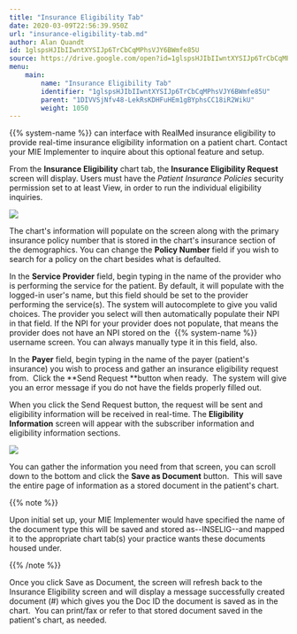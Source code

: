 ```yaml
---
title: "Insurance Eligibility Tab"
date: 2020-03-09T22:56:39.950Z
url: "insurance-eligibility-tab.md"
author: Alan Quandt
id: 1glspsHJIbIIwntXYSIJp6TrCbCqMPhsVJY6BWmfe85U
source: https://drive.google.com/open?id=1glspsHJIbIIwntXYSIJp6TrCbCqMPhsVJY6BWmfe85U
menu:
    main:
        name: "Insurance Eligibility Tab"
        identifier: "1glspsHJIbIIwntXYSIJp6TrCbCqMPhsVJY6BWmfe85U"
        parent: "1DIVVSjNfv48-LekRsKDHFuHEm1gBYphsCC18iR2WikU"
        weight: 1050
---
```

{{% system-name %}} can interface with RealMed insurance eligibility to provide real-time insurance eligibility information on a patient chart. Contact your MIE Implementer to inquire about this optional feature and setup.

From the **Insurance Eligibility** chart tab, the **Insurance Eligibility Request** screen will display. Users must have the *Patient Insurance Policies* security permission set to at least View, in order to run the individual eligibility inquiries.



![](external_files/95760f0d38518cbb636c475affbb0b4c.png)



The chart's information will populate on the screen along with the primary insurance policy number that is stored in the chart's insurance section of the demographics. You can change the **Policy Number** field if you wish to search for a policy on the chart besides what is defaulted.

In the **Service Provider** field, begin typing in the name of the provider who is performing the service for the patient. By default, it will populate with the logged-in user's name, but this field should be set to the provider performing the service(s). The system will autocomplete to give you valid choices. The provider you select will then automatically populate their NPI in that field. If the NPI for your provider does not populate, that means the provider does not have an NPI stored on the  {{% system-name %}} username screen. You can always manually type it in this field, also.

In the **Payer** field, begin typing in the name of the payer (patient's insurance) you wish to process and gather an insurance eligibility request from.  Click the **Send Request **button when ready.  The system will give you an error message if you do not have the fields properly filled out.

When you click the Send Request button, the request will be sent and eligibility information will be received in real-time. The **Eligibility Information** screen will appear with the subscriber information and eligibility information sections.



![](external_files/2cf6cab7d11f63dc8017825bff7fdb51.png)



You can gather the information you need from that screen, you can scroll down to the bottom and click the **Save as Document** button.  This will save the entire page of information as a stored document in the patient's chart.  

{{% note %}}

Upon initial set up, your MIE Implementer would have specified the name of the document type this will be saved and stored as--INSELIG--and mapped it to the appropriate chart tab(s) your practice wants these documents housed under.

{{% /note %}}


Once you click Save as Document, the screen will refresh back to the Insurance Eligibility screen and will display a message successfully created document (#) which gives you the Doc ID the document is saved as in the chart.  You can print/fax or refer to that stored document saved in the patient's chart, as needed.



